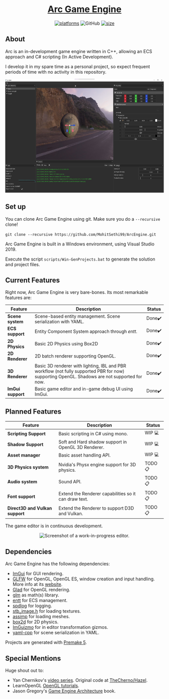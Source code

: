 <h1 align="center" style="border-bottom: none;">
  <a href="https://github.com/MohitSethi99/ArcEngine/">Arc Game Engine</a>
</h1>

<p align="center">
  <a href=""><img alt="platforms" src="https://img.shields.io/badge/platform-Windows-blue?style=flat-square"/></a>
  <img alt="GitHub" src="https://img.shields.io/github/license/MohitSethi99/ArcEngine?color=blue&style=flat-square">
  <a href=""><img alt="size" src="https://img.shields.io/github/repo-size/MohitSethi99/ArcEngine?style=flat-square"/></a>
  <br/>
</p>

## About

Arc is an in-development game engine written in C++, allowing an ECS approach and C# scripting (In Active Development).

I develop it in my spare time as a personal project, so expect frequent periods of time with no activity in this repository.

<p align="center">
    <img height="360" src="res/PBR.jpg" alt="Screenshot of a PBR workflow in Arc Game Engine." />
</p>


## Set up

You can clone Arc Game Engine using git. Make sure you do a ```--recursive``` clone!

```git clone --recursive https://github.com/MohitSethi99/ArcEngine.git```

Arc Game Engine is built in a Windows environment, using Visual Studio 2019. 

Execute the script `scripts/Win-GenProjects.bat` 
to generate the solution and project files.

## Current Features

Right now, Arc Game Engine is very bare-bones. Its most remarkable features are:

| Feature | Description | Status |
| ------- | ----------- | ------ |
| **Scene system** | Scene-based entity management. Scene serialization with YAML. | Done✔️ |
| **ECS support** | Entity Component System approach through *entt*. | Done✔️ |
| **2D Physics** | Basic 2D Physics using Box2D | Done✔️ |
| **2D Renderer** | 2D batch renderer supporting OpenGL. | Done✔️ |
| **3D Renderer** | Basic 3D renderer with lighting, IBL and PBR workflow (not fully supported PBR for now) supporting OpenGL. Shadows are not supported for now. | Done✔️ |
| **ImGui support** | Basic game editor and in-game debug UI using ImGui. | Done✔️ |

## Planned Features

| Feature | Description | Status |
| ------- | ----------- | ------ |
| **Scripting Support** | Basic scripting in C# using mono. | WIP 💻 |
| **Shadow Support** | Soft and Hard shadow support in OpenGL 3D Renderer. | WIP 💻 |
| **Asset manager** | Basic asset handling API. | WIP 💻 |
| **3D Physics system** | Nvidia's Physx engine support for 3D physics. | TODO 📋 |
| **Audio system** | Sound API. | TODO 📋 |
| **Font support** | Extend the Renderer capabilities so it can draw text. | TODO 📋 |
| **Direct3D and Vulkan support** | Extend the Renderer to support D3D and Vulkan. | TODO 📋 |

The game editor is in continuous development.

<p align="center">
    <img height="360" src="res/Sponza.jpg" alt="Screenshot of a work-in-progress editor." />
</p>


## Dependencies

Arc Game Engine has the following dependencies:

  - [ImGui](https://github.com/ocornut/imgui) for GUI rendering.
  - [GLFW](https://github.com/glfw/glfw) for OpenGL, OpenGL ES, window creation 
  and input handling. More info at its [website](https://www.glfw.org/).
  - [Glad](https://glad.dav1d.de) for OpenGL rendering.
  - [glm](https://github.com/g-truc//glm) as math(s) library.
  - [entt](https://github.com/skypjack/entt) for ECS management.
  - [spdlog](https://github.com/gabime/spdlog) for logging.
  - [stb_image.h](https://github.com/nothings/stb) for loading textures.
  - [assimp](https://github.com/assimp/assimp) for loading meshes.
  - [box2d](https://github.com/erincatto/box2d.git) for 2D physics.
  - [ImGuizmo](https://github.com/CedricGuillemet/ImGuizmo) for in editor transformation gizmos.
  - [yaml-cpp](https://github.com/jbeder/yaml-cpp) for scene serialization in YAML.

Projects are generated with [Premake 5](https://github.com/premake/premake-core/releases).

## Special Mentions

Huge shout out to:

  - Yan Chernikov's [video series](https://www.youtube.com/playlist?list=PLlrATfBNZ98dC-V-N3m0Go4deliWHPFwT). Original code at [TheCherno/Hazel](https://github.com/TheCherno/Hazel).
  - LearnOpenGL [OpenGL tutorials](https://learnopengl.com).
  - Jason Gregory's [Game Engine Architecture](https://www.gameenginebook.com) book.
  